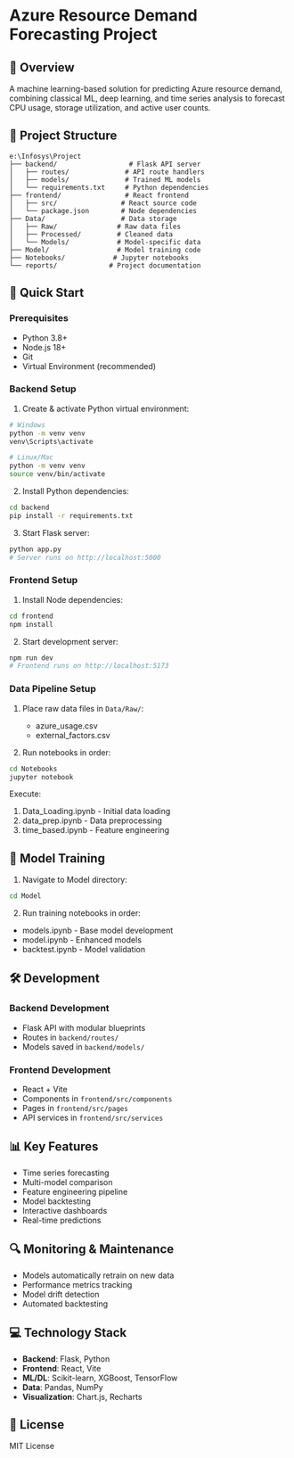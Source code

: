 # Azure Resource Demand Forecasting Project

## 🌟 Overview
A machine learning-based solution for predicting Azure resource demand, combining classical ML, deep learning, and time series analysis to forecast CPU usage, storage utilization, and active user counts.

## 📂 Project Structure
```
e:\Infosys\Project
├── backend/                  # Flask API server
│   ├── routes/              # API route handlers
│   ├── models/              # Trained ML models
│   └── requirements.txt     # Python dependencies
├── frontend/                # React frontend
│   ├── src/                # React source code
│   └── package.json        # Node dependencies
├── Data/                   # Data storage
│   ├── Raw/               # Raw data files
│   ├── Processed/         # Cleaned data
│   └── Models/            # Model-specific data
├── Model/                 # Model training code
├── Notebooks/            # Jupyter notebooks
└── reports/             # Project documentation
```

## 🚀 Quick Start

### Prerequisites
- Python 3.8+
- Node.js 18+
- Git
- Virtual Environment (recommended)

### Backend Setup

1. Create & activate Python virtual environment:
```bash
# Windows
python -m venv venv
venv\Scripts\activate

# Linux/Mac
python -m venv venv
source venv/bin/activate
```

2. Install Python dependencies:
```bash
cd backend
pip install -r requirements.txt
```

3. Start Flask server:
```bash
python app.py
# Server runs on http://localhost:5000
```

### Frontend Setup

1. Install Node dependencies:
```bash
cd frontend
npm install
```

2. Start development server:
```bash
npm run dev
# Frontend runs on http://localhost:5173
```

### Data Pipeline Setup

1. Place raw data files in `Data/Raw/`:
   - azure_usage.csv
   - external_factors.csv

2. Run notebooks in order:
```bash
cd Notebooks
jupyter notebook
```
Execute:
1. Data_Loading.ipynb - Initial data loading
2. data_prep.ipynb - Data preprocessing
3. time_based.ipynb - Feature engineering

## 🔧 Model Training

1. Navigate to Model directory:
```bash
cd Model
```

2. Run training notebooks in order:
- models.ipynb - Base model development
- model.ipynb - Enhanced models
- backtest.ipynb - Model validation

## 🛠️ Development

### Backend Development
- Flask API with modular blueprints
- Routes in `backend/routes/`
- Models saved in `backend/models/`

### Frontend Development
- React + Vite
- Components in `frontend/src/components`
- Pages in `frontend/src/pages`
- API services in `frontend/src/services`

## 📊 Key Features
- Time series forecasting
- Multi-model comparison
- Feature engineering pipeline
- Model backtesting
- Interactive dashboards
- Real-time predictions

## 🔍 Monitoring & Maintenance
- Models automatically retrain on new data
- Performance metrics tracking
- Model drift detection
- Automated backtesting

## 💻 Technology Stack
- **Backend**: Flask, Python
- **Frontend**: React, Vite
- **ML/DL**: Scikit-learn, XGBoost, TensorFlow
- **Data**: Pandas, NumPy
- **Visualization**: Chart.js, Recharts


## 📝 License
MIT License
